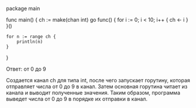 package main
 
func main() {
    ch := make(chan int)
    go func() {
        for i := 0; i < 10; i++ {
            ch <- i
        }
    }()
 
    for n := range ch {
        println(n)
    }
}

Ответ: от 0 до 9

Создается канал ch для типа int, после чего запускает горутину, которая отправляет числа от 0 до 9 в канал. Затем основная горутина читает из канала и выводит полученные значения. Таким образом, программа выведет числа от 0 до 9 в порядке их отправки в канал.